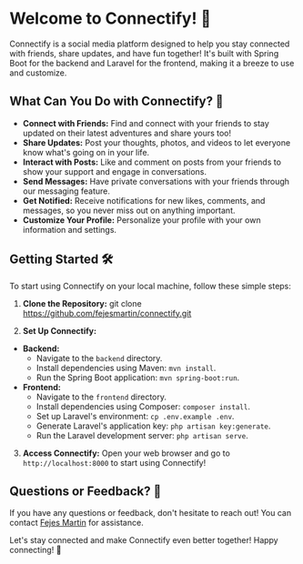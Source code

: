 # Welcome to Connectify! 🌟

Connectify is a social media platform designed to help you stay connected with friends, share updates, and have fun together! It's built with Spring Boot for the backend and Laravel for the frontend, making it a breeze to use and customize.

## What Can You Do with Connectify? 🚀

- **Connect with Friends:** Find and connect with your friends to stay updated on their latest adventures and share yours too!
- **Share Updates:** Post your thoughts, photos, and videos to let everyone know what's going on in your life.
- **Interact with Posts:** Like and comment on posts from your friends to show your support and engage in conversations.
- **Send Messages:** Have private conversations with your friends through our messaging feature.
- **Get Notified:** Receive notifications for new likes, comments, and messages, so you never miss out on anything important.
- **Customize Your Profile:** Personalize your profile with your own information and settings.

## Getting Started 🛠️

To start using Connectify on your local machine, follow these simple steps:

1. **Clone the Repository:** 
git clone https://github.com/fejesmartin/connectify.git

2. **Set Up Connectify:**
- **Backend:**
  - Navigate to the `backend` directory.
  - Install dependencies using Maven: `mvn install`.
  - Run the Spring Boot application: `mvn spring-boot:run`.
- **Frontend:**
  - Navigate to the `frontend` directory.
  - Install dependencies using Composer: `composer install`.
  - Set up Laravel's environment: `cp .env.example .env`.
  - Generate Laravel's application key: `php artisan key:generate`.
  - Run the Laravel development server: `php artisan serve`.

3. **Access Connectify:** Open your web browser and go to `http://localhost:8000` to start using Connectify!


## Questions or Feedback? 💬

If you have any questions or feedback, don't hesitate to reach out! You can contact [Fejes Martin](fejes.martin00@gmail.com) for assistance.

Let's stay connected and make Connectify even better together! Happy connecting! 🎉
